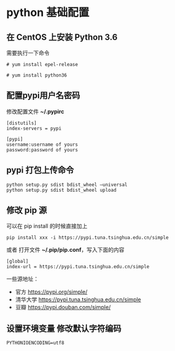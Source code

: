 # python 基础配置

[annotation]: <id> (8ced6520-d3b5-46b4-8823-14c5bf702ed2)
[annotation]: <status> (public)
[annotation]: <create_time> (2019-04-30 18:20:47)
[annotation]: <category> (计算机技术)
[annotation]: <tags> (Python)
[annotation]: <comments> (true)




## 在 CentOS 上安装 Python 3.6

需要执行一下命令

```shell
# yum install epel-release 
```

```shell
# yum install python36
```

## 配置pypi用户名密码 ##

修改配置文件  **~/.pypirc**

    [distutils]
    index-servers = pypi

    [pypi]
    username:username of yours
    password:password of yours

## pypi 打包上传命令

    python setup.py sdist bdist_wheel –universal
    python setup.py sdist bdist_wheel upload

## 修改 pip 源 ##

可以在 pip install 的时候直接加上

    pip install xxx -i https://pypi.tuna.tsinghua.edu.cn/simple

或者 打开文件 **~/.pip/pip.conf**，写入下面的内容


    [global]
    index-url = https://pypi.tuna.tsinghua.edu.cn/simple

一些源地址：

- 官方 <https://pypi.org/simple/>
- 清华大学 <https://pypi.tuna.tsinghua.edu.cn/simple>
- 豆瓣 <https://pypi.douban.com/simple/>


## 设置环境变量 修改默认字符编码

    PYTHONIOENCODING=utf8
